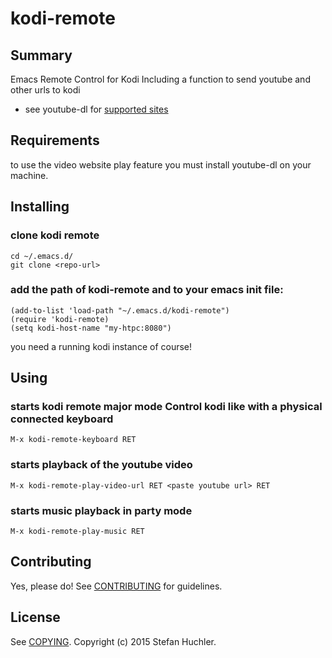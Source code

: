 # kodi-remote

## Summary

Emacs Remote Control for Kodi
Including a function to send youtube and other urls to kodi
* see youtube-dl for [supported sites](https://github.com/rg3/youtube-dl/blob/master/docs/supportedsites.md)

## Requirements

to use the video website play feature you must install youtube-dl on your machine.

## Installing

### clone kodi remote
    cd ~/.emacs.d/
    git clone <repo-url>

### add the path of kodi-remote and to your emacs init file:
    (add-to-list 'load-path "~/.emacs.d/kodi-remote")
    (require 'kodi-remote)
    (setq kodi-host-name "my-htpc:8080")

you need a running kodi instance of course!

## Using

### starts kodi remote major mode Control kodi like with a physical connected keyboard
    M-x kodi-remote-keyboard RET

### starts playback of the youtube video
    M-x kodi-remote-play-video-url RET <paste youtube url> RET

### starts music playback in party mode
    M-x kodi-remote-play-music RET

## Contributing

Yes, please do! See [CONTRIBUTING][] for guidelines.

## License

See [COPYING][]. Copyright (c) 2015 Stefan Huchler.


[CONTRIBUTING]: ./CONTRIBUTING.md
[COPYING]: ./COPYING
